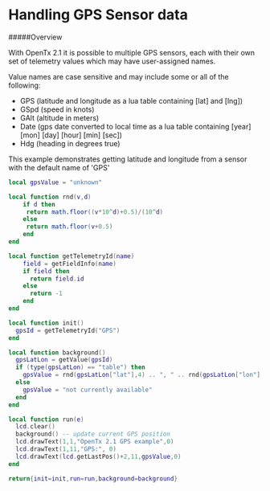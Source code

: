 # Handling GPS Sensor data

#####Overview

With OpenTx 2.1 it is possible to multiple GPS sensors, each with their own set of telemetry values which may have user-assigned names.

Value names are case sensitive and may include some or all of the following:
 - GPS (latitude and longitude as a lua table containing [lat] and [lng])
 - GSpd (speed in knots)
 - GAlt (altitude in meters)
 - Date (gps date converted to local time as a lua table containing [year] [mon] [day] [hour] [min] [sec])
 - Hdg (heading in degrees true)

This example demonstrates getting latitude and longitude from a sensor with the default name of 'GPS'

```lua
local gpsValue = "unknown"

local function rnd(v,d)
	if d then
	 return math.floor((v*10^d)+0.5)/(10^d)
	else
	 return math.floor(v+0.5)
	end
end

local function getTelemetryId(name)
	field = getFieldInfo(name)
	if field then
	  return field.id
	else
	  return -1
	end
end

local function init()
  gpsId = getTelemetryId("GPS")
end

local function background()
  gpsLatLon = getValue(gpsId)
  if (type(gpsLatLon) == "table") then
    gpsValue = rnd(gpsLatLon["lat"],4) .. ", " .. rnd(gpsLatLon["lon"],4)
  else
    gpsValue = "not currently available"
  end
end

local function run(e)
  lcd.clear()
  background() -- update current GPS position
  lcd.drawText(1,1,"OpenTx 2.1 GPS example",0)
  lcd.drawText(1,11,"GPS:", 0)
  lcd.drawText(lcd.getLastPos()+2,11,gpsValue,0)
end

return{init=init,run=run,background=background}
```
